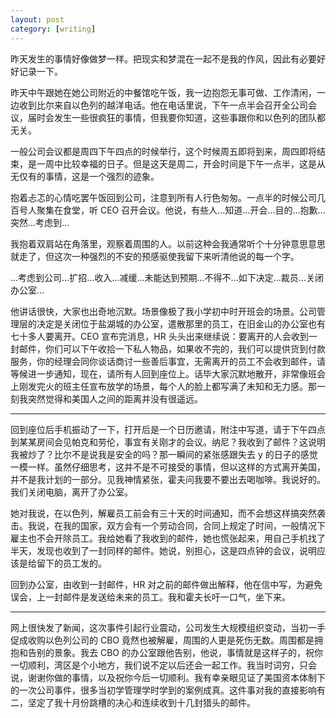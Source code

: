```yaml
---
layout: post
category: [writing]
---
```


昨天发生的事情好像做梦一样。把现实和梦混在一起不是我的作风，因此有必要好好记录一下。

昨天中午跟她在她公司附近的中餐馆吃午饭，我一边抱怨无事可做、工作清闲，一边收到比尔来自以色列的越洋电话。他在电话里说，下午一点半会召开全公司会议，届时会发生一些很疯狂的事情，但我要你知道，这些事跟你和以色列的团队都无关。

一般公司会议都是周四下午四点的时候举行，这个时候周五即将到来，周四即将结束，是一周中比较幸福的日子。但是这天是周二，开会时间是下午一点半，这是从无仅有的事情，这是一个强烈的迹象。

抱着忐忑的心情吃罢午饭回到公司，注意到所有人行色匆匆。一点半的时候公司几百号人聚集在食堂，听 CEO 召开会议。他说，有些人...知道...开会...目的...抱歉...突然...考虑到...

我抱着双肩站在角落里，观察着周围的人。以前这种会我通常听个十分钟意思意思就走了，但这次一种强烈的不安的预感驱使我留下来听清他说的每一个字。

...考虑到公司...扩招...收入...减缓...未能达到预期...不得不...如下决定...裁员...关闭办公室...

他讲话很快，大家也出奇地沉默。场景像极了我小学初中时开班会的场景。公司管理层的决定是关闭位于盐湖城的办公室，遣散那里的员工，在旧金山的办公室也有七十多人要离开。CEO 宣布完消息，HR 头头出来继续说：要离开的人会收到一封邮件，你们可以下午收拾一下私人物品，如果收不完的，我们可以提供货到付款服务，你的经理会同你谈话商讨一些善后事宜，无需离开的员工不会收到邮件，请等候进一步通知，现在，请所有人回到座位上。话毕大家沉默地散开，非常像班会上刚发完火的班主任宣布放学的场景，每个人的脸上都写满了未知和无力感。那一刻我突然觉得和美国人之间的距离并没有很遥远。

---

回到座位后手机振动了一下，打开后是一个日历邀请，附注中写道，请于下午四点到某某房间会见帕克和劳伦，事宜有关刚才的会议。纳尼？我收到了邮件？这说明我被炒了？比尔不是说我是安全的吗？那一瞬间的紧张感跟失去 y 的日子的感觉一模一样。虽然仔细思考，这并不是不可接受的事情，但以这样的方式离开美国，并不是我计划的一部分。见我神情紧张，霍夫问我要不要出去喝咖啡。我说好的。我们关闭电脑，离开了办公室。

她对我说，在以色列，解雇员工前会有三十天的时间通知，而不会想这样搞突然袭击。我说，在我的国家，双方会有一个劳动合同，合同上规定了时间，一般情况下雇主也不会开除员工。我给她看了我收到的邮件，她也慌张起来，用自己手机找了半天，发现也收到了一封同样的邮件。她说，别担心，这是四点钟的会议，说明应该是给留下的员工发的。

回到办公室，由收到一封邮件，HR 对之前的邮件做出解释，他在信中写，为避免误会，上一封邮件是发送给未来的员工。我和霍夫长吁一口气，坐下来。

---

网上很快发了新闻，这次事件引起行业震动，公司发生大规模组织变动，当初一手促成收购以色列公司的 CBO 竟然也被解雇，周围的人更是死伤无数。周围都是拥抱和告别的景象。我去 CBO 的办公室跟他告别，他说，事情就是这样子的，祝你一切顺利，湾区是个小地方，我们说不定以后还会一起工作。我当时词穷，只会说，谢谢你做的事情，以及祝你今后一切顺利。我有幸亲眼见证了美国资本体制下的一次公司事件，很多当初学管理学时学到的案例成真。这件事对我的直接影响有二，坚定了我十月份跳槽的决心和连续收到十几封猎头的邮件。
